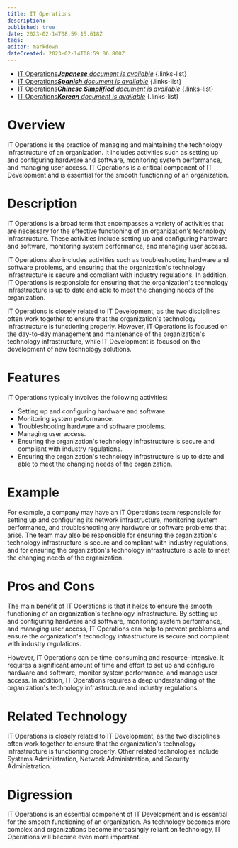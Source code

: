 ```yaml
---
title: IT Operations
description: 
published: true
date: 2023-02-14T08:59:15.618Z
tags: 
editor: markdown
dateCreated: 2023-02-14T08:59:06.800Z
---
```


- [IT Operations***Japanese** document is available*](/ja/Knowledge-base/Dictionary/it-operations)
{.links-list}
- [IT Operations***Spanish** document is available*](/es/Knowledge-base/Dictionary/it-operations)
{.links-list}
- [IT Operations***Chinese Simplified** document is available*](/zh/Knowledge-base/Dictionary/it-operations)
{.links-list}
- [IT Operations***Korean** document is available*](/ko/Knowledge-base/Dictionary/it-operations)
{.links-list}


# Overview
IT Operations is the practice of managing and maintaining the technology infrastructure of an organization. It includes activities such as setting up and configuring hardware and software, monitoring system performance, and managing user access. IT Operations is a critical component of IT Development and is essential for the smooth functioning of an organization.

# Description
IT Operations is a broad term that encompasses a variety of activities that are necessary for the effective functioning of an organization's technology infrastructure. These activities include setting up and configuring hardware and software, monitoring system performance, and managing user access.

IT Operations also includes activities such as troubleshooting hardware and software problems, and ensuring that the organization's technology infrastructure is secure and compliant with industry regulations. In addition, IT Operations is responsible for ensuring that the organization's technology infrastructure is up to date and able to meet the changing needs of the organization.

IT Operations is closely related to IT Development, as the two disciplines often work together to ensure that the organization's technology infrastructure is functioning properly. However, IT Operations is focused on the day-to-day management and maintenance of the organization's technology infrastructure, while IT Development is focused on the development of new technology solutions.

# Features
IT Operations typically involves the following activities:

- Setting up and configuring hardware and software.
- Monitoring system performance.
- Troubleshooting hardware and software problems.
- Managing user access.
- Ensuring the organization's technology infrastructure is secure and compliant with industry regulations.
- Ensuring the organization's technology infrastructure is up to date and able to meet the changing needs of the organization.

# Example
For example, a company may have an IT Operations team responsible for setting up and configuring its network infrastructure, monitoring system performance, and troubleshooting any hardware or software problems that arise. The team may also be responsible for ensuring the organization's technology infrastructure is secure and compliant with industry regulations, and for ensuring the organization's technology infrastructure is able to meet the changing needs of the organization.

# Pros and Cons
The main benefit of IT Operations is that it helps to ensure the smooth functioning of an organization's technology infrastructure. By setting up and configuring hardware and software, monitoring system performance, and managing user access, IT Operations can help to prevent problems and ensure the organization's technology infrastructure is secure and compliant with industry regulations.

However, IT Operations can be time-consuming and resource-intensive. It requires a significant amount of time and effort to set up and configure hardware and software, monitor system performance, and manage user access. In addition, IT Operations requires a deep understanding of the organization's technology infrastructure and industry regulations.

# Related Technology
IT Operations is closely related to IT Development, as the two disciplines often work together to ensure that the organization's technology infrastructure is functioning properly. Other related technologies include Systems Administration, Network Administration, and Security Administration.

# Digression
IT Operations is an essential component of IT Development and is essential for the smooth functioning of an organization. As technology becomes more complex and organizations become increasingly reliant on technology, IT Operations will become even more important.